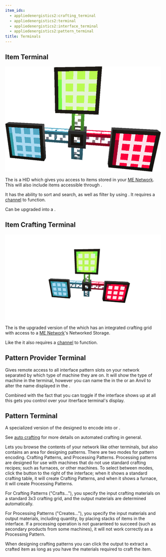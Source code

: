 ```yaml
---
item_ids:
  - appliedenergistics2:crafting_terminal
  - appliedenergistics2:terminal
  - appliedenergistics2:interface_terminal
  - appliedenergistics2:pattern_terminal
title: Terminals
---
```


## Item Terminal

![A picture of 3 terminals.](../../../public/assets/large/terminal.png)

The <ItemLink id="appliedenergistics2:terminal"/> is a HID which gives you access
to items stored in your [ME Network](../me-network.md). This will also include
items accessible through <ItemLink id="item_storage_bus" />.

It has the ability to sort and search, as well as filter by using <ItemLink
id="appliedenergistics2:view_cell"/>. It requires a [channel](channels.md) to function.

Can be upgraded into a <ItemLink id="appliedenergistics2:crafting_terminal"/>.

<RecipeFor id="appliedenergistics2:terminal" />

## Item Crafting Terminal

![A picture of 3 crafting terminals.](../../../public/assets/large/crafting_terminal.png)

The <ItemLink id="appliedenergistics2:crafting_terminal"/> is the upgraded version of the <ItemLink
id="appliedenergistics2:terminal"/> which has an integrated crafting grid with access to
a [ME Network](../me-network.md)'s Networked Storage.

Like the <ItemLink id="appliedenergistics2:terminal"/> it also requires a [channel](channels.md) to function.

<RecipeFor id="appliedenergistics2:crafting_terminal" />

## Pattern Provider Terminal

Gives remote access to all interface pattern slots on your network separated
by which type of machine they are on. It will show the type of machine in the
terminal, however you can name the <ItemLink id="appliedenergistics2:item_interface"/> in the <ItemLink
id="appliedenergistics2:inscriber"/> or an Anvil to alter the name
displayed in the <ItemLink id="appliedenergistics2:interface_terminal"/>.

Combined with the fact that you can toggle if the interface shows up at all
this gets you control over your itnerface terminal's display.

<RecipeFor id="appliedenergistics2:interface_terminal" />

## Pattern Terminal

A specialized version of the <ItemLink id="appliedenergistics2:crafting_terminal"/> designed to
encode <ItemLink id="appliedenergistics2:blank_pattern"/> into <ItemLink id="appliedenergistics2:crafting_pattern"/>
or <ItemLink id="appliedenergistics2:processing_pattern"/>.

See [auto crafting](../auto-crafting.md) for more details on automated crafting in general.

Lets you browse the contents of your network like other terminals, but also
contains an area for designing patterns. There are two modes for pattern
encoding. Crafting Patterns, and Processing Patterns. Processing patterns are
designed for use with machines that do not use standard crafting recipes; such
as furnaces, or other machines. To select between modes, click the button to
the right of the interface; when it shows a standard crafting table, it will
create Crafting Patterns, and when it shows a furnace, it will create
Processing Patterns.

For Crafting Patterns ("Crafts..."), you specify the input crafting materials
on a standard 3x3 crafting grid, and the output materials are determined
automatically.

For Processing Patterns ("Creates..."), you specify the input materials and
output materials, including quantity, by placing stacks of items in the
interface. If a processing operation is not guaranteed to succeed (such as
secondary products from some machines), it will not work correctly as a
Processing Pattern.

When designing crafting patterns you can click the output to extract a crafted
item as long as you have the materials required to craft the item.

<RecipeFor id="appliedenergistics2:pattern_terminal" />

